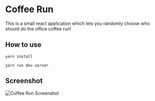 # Coffee Run

This is a small react application which lets you randomly choose who should do the office coffee run!

## How to use

`yarn install`

`yarn run dev-server`

## Screenshot

![Coffee Run Screenshot](https://i.imgur.com/j1H6IFG.png)
